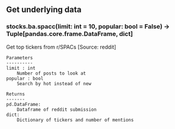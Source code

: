 ## Get underlying data
### stocks.ba.spacc(limit: int = 10, popular: bool = False) -> Tuple[pandas.core.frame.DataFrame, dict]

Get top tickers from r/SPACs [Source: reddit]

    Parameters
    ----------
    limit : int
        Number of posts to look at
    popular : bool
        Search by hot instead of new

    Returns
    -------
    pd.DataFrame:
        Dataframe of reddit submission
    dict:
        Dictionary of tickers and number of mentions
